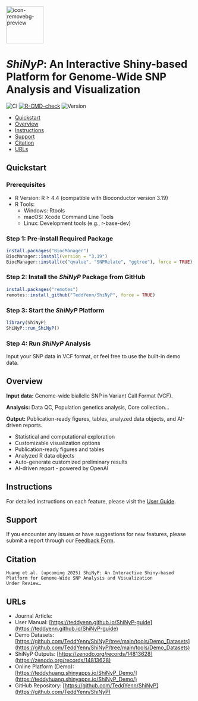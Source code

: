 
<img src="https://github.com/user-attachments/assets/8638189c-e418-46b9-aa4a-a50806d21ead" alt="icon-removebg-preview" width="100"/>

# _ShiNyP_: An Interactive Shiny-based Platform for Genome-Wide SNP Analysis and Visualization

![CI](https://img.shields.io/badge/build-passing-brightgreen)
[![R-CMD-check](https://github.com/irudnyts/openai/workflows/R-CMD-check/badge.svg)](https://github.com/irudnyts/openai/actions)
![Version](https://img.shields.io/badge/version-0.1.0-blue)
<!-- badges: end -->

- [Quickstart](#Quickstart)
- [Overview](#Overview)
- [Instructions](#Instructions)
- [Support](#Support)
- [Citation](#Citation)
- [URLs](#URLs)

## Quickstart

### Prerequisites
- R Version: R ≥ 4.4 (compatible with Bioconductor version 3.19)
- R Tools:
  - Windows: Rtools
  - macOS: Xcode Command Line Tools
  - Linux: Development tools (e.g., r-base-dev)


### Step 1: Pre-install Required Package
   ```R
   install.packages("BiocManager")
   BiocManager::install(version = "3.19")
   BiocManager::install(c("qvalue", "SNPRelate", "ggtree"), force = TRUE)
   ```
### Step 2: Install the _ShiNyP_ Package from GitHub
   ```R
   install.packages("remotes")
   remotes::install_github("TeddYenn/ShiNyP", force = TRUE)
   ```
### Step 3: Start the _ShiNyP_ Platform
   ```R
   library(ShiNyP)
   ShiNyP::run_ShiNyP()
   ```
### Step 4: Run _ShiNyP_ Analysis
Input your SNP data in VCF format, or feel free to use the built-in demo data.



## Overview

**Input data:** Genome-wide biallelic SNP in Variant Call Format (VCF).

**Analysis:** Data QC, Population genetics analysis, Core collection…

**Output:** Publication-ready figures, tables, analyzed data objects, and AI-driven reports.
- Statistical and computational exploration
- Customizable visualization options
- Publication-ready figures and tables
- Analyzed R data objects
- Auto-generate customized preliminary results
- AI-driven report - powered by OpenAI

  
## Instructions
For detailed instructions on each feature, please visit the [User Guide](https://teddyenn.github.io/ShiNyP-guide/).


## Support
If you encounter any issues or have suggestions for new features, please submit a report through our [Feedback Form](https://forms.gle/GPCggSo5czyNLfoB7).


## Citation

```
Huang et al. (upcoming 2025) ShiNyP: An Interactive Shiny-based Platform for Genome-Wide SNP Analysis and Visualization
Under Review…
```

## URLs

- Journal Article: 
- User Manual: [https://teddyenn.github.io/ShiNyP-guide](https://teddyenn.github.io/ShiNyP-guide)
- Demo Datasets: [https://github.com/TeddYenn/ShiNyP/tree/main/tools/Demo_Datasets](https://github.com/TeddYenn/ShiNyP/tree/main/tools/Demo_Datasets)
- ShiNyP Outputs: [https://zenodo.org/records/14813628](https://zenodo.org/records/14813628)
- Online Platform (Demo): [https://teddyhuang.shinyapps.io/ShiNyP_Demo/](https://teddyhuang.shinyapps.io/ShiNyP_Demo/)
- GitHub Repository: [https://github.com/TeddYenn/ShiNyP](https://github.com/TeddYenn/ShiNyP)

